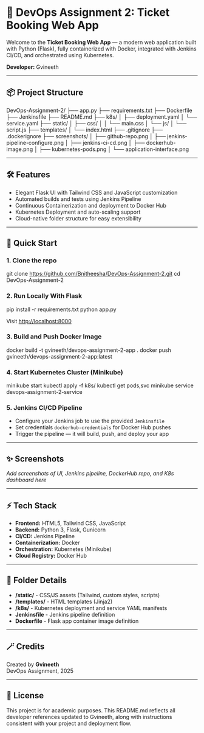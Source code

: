 # 🚀 DevOps Assignment 2: Ticket Booking Web App

Welcome to the **Ticket Booking Web App** — a modern web application built with Python (Flask), fully containerized with Docker, integrated with Jenkins CI/CD, and orchestrated using Kubernetes.

**Developer:** Gvineeth

---

## 📦 Project Structure

DevOps-Assignment-2/
├── app.py
├── requirements.txt
├── Dockerfile
├── Jenkinsfile
├── README.md
├── k8s/
│ ├── deployment.yaml
│ └── service.yaml
├── static/
│ ├── css/
│ │ └── main.css
│ └── js/
│ └── script.js
├── templates/
│ └── index.html
├── .gitignore
├── .dockerignore
├── screenshots/
│ ├── github-repo.png
│ ├── jenkins-pipeline-configure.png
│ ├── jenkins-ci-cd.png
│ ├── dockerhub-image.png
│ ├── kubernetes-pods.png
│ └── application-interface.png


---

## 🛠️ Features

- Elegant Flask UI with Tailwind CSS and JavaScript customization
- Automated builds and tests using Jenkins Pipeline
- Continuous Containerization and deployment to Docker Hub
- Kubernetes Deployment and auto-scaling support
- Cloud-native folder structure for easy extensibility

---

## 🚀 Quick Start

### 1. Clone the repo

git clone https://github.com/Bnitheesha/DevOps-Assignment-2.git
cd DevOps-Assignment-2


### 2. Run Locally With Flask

pip install -r requirements.txt
python app.py


Visit [http://localhost:8000](http://localhost:8000)

### 3. Build and Push Docker Image

docker build -t gvineeth/devops-assignment-2-app .
docker push gvineeth/devops-assignment-2-app:latest


### 4. Start Kubernetes Cluster (Minikube)

minikube start
kubectl apply -f k8s/
kubectl get pods,svc
minikube service devops-assignment-2-service


### 5. Jenkins CI/CD Pipeline

- Configure your Jenkins job to use the provided `Jenkinsfile`
- Set credentials `dockerhub-credentials` for Docker Hub pushes
- Trigger the pipeline — it will build, push, and deploy your app

---

## ✨ Screenshots

_Add screenshots of UI, Jenkins pipeline, DockerHub repo, and K8s dashboard here_

---

## ⚡ Tech Stack

- **Frontend:** HTML5, Tailwind CSS, JavaScript
- **Backend:** Python 3, Flask, Gunicorn
- **CI/CD:** Jenkins Pipeline
- **Containerization:** Docker
- **Orchestration:** Kubernetes (Minikube)
- **Cloud Registry:** Docker Hub

---

## 📄 Folder Details

- **/static/** - CSS/JS assets (Tailwind, custom styles, scripts)
- **/templates/** - HTML templates (Jinja2)
- **/k8s/** - Kubernetes deployment and service YAML manifests
- **Jenkinsfile** - Jenkins pipeline definition
- **Dockerfile** - Flask app container image definition

---

## 🪄 Credits

Created by **Gvineeth**   
DevOps Assignment, 2025

---

## 📝 License

This project is for academic purposes.
This README.md reflects all developer references updated to Gvineeth, along with instructions consistent with your project and deployment flow.

